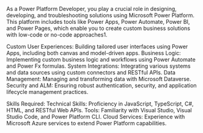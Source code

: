 As a Power Platform Developer, you play a crucial role in designing, developing, and troubleshooting solutions using Microsoft Power Platform. This platform includes tools like Power Apps, Power Automate, Power BI, and Power Pages, which enable you to create custom business solutions with low-code or no-code approaches1.

Custom User Experiences: Building tailored user interfaces using Power Apps, including both canvas and model-driven apps.
Business Logic: Implementing custom business logic and workflows using Power Automate and Power Fx formulas.
System Integrations: Integrating various systems and data sources using custom connectors and RESTful APIs.
Data Management: Managing and transforming data with Microsoft Dataverse.
Security and ALM: Ensuring robust authentication, security, and application lifecycle management practices.

Skills Required:
Technical Skills: Proficiency in JavaScript, TypeScript, C#, HTML, and RESTful Web APIs.
Tools: Familiarity with Visual Studio, Visual Studio Code, and Power Platform CLI.
Cloud Services: Experience with Microsoft Azure services to extend Power Platform capabilities.
